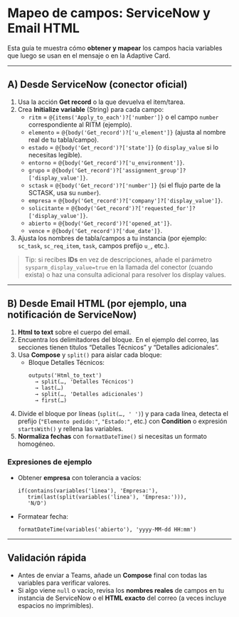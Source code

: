 # Mapeo de campos: ServiceNow y Email HTML

Esta guía te muestra cómo **obtener y mapear** los campos hacia variables que luego se usan en el mensaje o en la Adaptive Card.

---

## A) Desde ServiceNow (conector oficial)
1. Usa la acción **Get record** o la que devuelva el item/tarea.
2. Crea **Initialize variable** (String) para cada campo:
   - `ritm` = `@{items('Apply_to_each')?['number']}` o el campo `number` correspondiente al RITM (ejemplo).
   - `elemento` = `@{body('Get_record')?['u_element']}` (ajusta al nombre real de tu tabla/campo).
   - `estado` = `@{body('Get_record')?['state']}` (o `display_value` si lo necesitas legible).
   - `entorno` = `@{body('Get_record')?['u_environment']}`.
   - `grupo` = `@{body('Get_record')?['assignment_group']?['display_value']}`.
   - `sctask` = `@{body('Get_record')?['number']}` (si el flujo parte de la SCTASK, usa su `number`).
   - `empresa` = `@{body('Get_record')?['company']?['display_value']}`.
   - `solicitante` = `@{body('Get_record')?['requested_for']?['display_value']}`.
   - `abierto` = `@{body('Get_record')?['opened_at']}`.
   - `vence` = `@{body('Get_record')?['due_date']}`.
3. Ajusta los nombres de tabla/campos a tu instancia (por ejemplo: `sc_task`, `sc_req_item`, `task`, campos prefijo `u_`, etc.).

> Tip: si recibes **IDs** en vez de descripciones, añade el parámetro `sysparm_display_value=true` en la llamada del conector (cuando exista) o haz una consulta adicional para resolver los display values.

---

## B) Desde Email HTML (por ejemplo, una notificación de ServiceNow)
1. **Html to text** sobre el cuerpo del email.
2. Encuentra los delimitadores del bloque. En el ejemplo del correo, las secciones tienen títulos “Detalles Técnicos” y “Detalles adicionales”.
3. Usa **Compose** y `split()` para aislar cada bloque:
   - Bloque Detalles Técnicos:
     ```
     outputs('Html_to_text')
       → split(…, 'Detalles Técnicos')
       → last(…)
       → split(…, 'Detalles adicionales')
       → first(…)
     ```
4. Divide el bloque por líneas (`split(…, '
')`) y para cada línea, detecta el prefijo (`"Elemento pedido:"`, `"Estado:"`, etc.) con **Condition** o expresión `startsWith()` y rellena las variables.
5. **Normaliza fechas** con `formatDateTime()` si necesitas un formato homogéneo.

### Expresiones de ejemplo
- Obtener **empresa** con tolerancia a vacíos:
  ```
  if(contains(variables('linea'), 'Empresa:'),
     trim(last(split(variables('linea'), 'Empresa:'))),
     'N/D')
  ```
- Formatear fecha:
  ```
  formatDateTime(variables('abierto'), 'yyyy-MM-dd HH:mm')
  ```

---

## Validación rápida
- Antes de enviar a Teams, añade un **Compose** final con todas las variables para verificar valores.
- Si algo viene `null` o vacío, revisa los **nombres reales** de campos en tu instancia de ServiceNow o el **HTML exacto** del correo (a veces incluye espacios no imprimibles).
